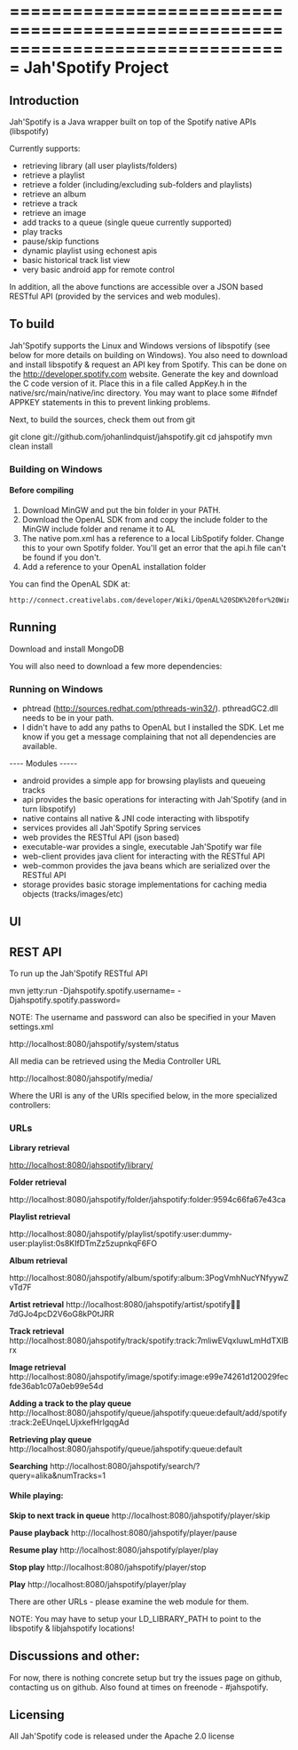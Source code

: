 ===============================================================================
Jah'Spotify Project
===============================================================================

## Introduction

Jah'Spotify is a Java wrapper built on top of the Spotify native APIs (libspotify)

Currently supports:

* retrieving library (all user playlists/folders)
* retrieve a playlist
* retrieve a folder (including/excluding sub-folders and playlists)
* retrieve an album
* retrieve a track
* retrieve an image
* add tracks to a queue (single queue currently supported)
* play tracks
* pause/skip functions
* dynamic playlist using echonest apis
* basic historical track list view
* very basic android app for remote control

In addition, all the above functions are accessible over a JSON based RESTful API (provided by the services and web
modules).

## To build

Jah'Spotify supports the Linux and Windows versions of libspotify (see below for more details on building on Windows).
You also need to download and install libspotify & request an API key from Spotify.  This can be done
on the http://developer.spotify.com website.  Generate the key and download the C code version of it.  Place this
in a file called AppKey.h in the native/src/main/native/inc directory.  You may want to place some #ifndef APPKEY
statements in this to prevent linking problems.

Next, to build the sources, check them out from git

git clone git://github.com/johanlindquist/jahspotify.git
cd jahspotify
mvn clean install

### Building on Windows

#### Before compiling

1. Download MinGW and put the bin folder in your PATH.
2. Download the OpenAL SDK from and copy the include folder to the MinGW include folder and rename it to AL
3. The native pom.xml has a reference to a local LibSpotify folder. Change this to your own Spotify folder. You'll get an error that the api.h file can't be found if you don't.
4. Add a reference to your OpenAL installation folder

You can find the OpenAL SDK at:

    http://connect.creativelabs.com/developer/Wiki/OpenAL%20SDK%20for%20Windows.aspx

## Running

Download and install MongoDB

You will also need to download a few more dependencies:

### Running on Windows

- phtread (http://sources.redhat.com/pthreads-win32/). pthreadGC2.dll needs to be in your path.
- I didn't have to add any paths to OpenAL but I installed the SDK. Let me know if you get a message complaining that not all dependencies are available.

---- Modules -----

* android
  provides a simple app for browsing playlists and queueing tracks
* api
  provides the basic operations for interacting with Jah'Spotify (and in turn libspotify)
* native
  contains all native & JNI code interacting with libspotify
* services
  provides all Jah'Spotify Spring services
* web
  provides the RESTful API (json based)
* executable-war
  provides a single, executable Jah'Spotify war file
* web-client
  provides java client for interacting with the RESTful API
* web-common
  provides the java beans which are serialized over the RESTful API
* storage
  provides basic storage implementations for caching media objects (tracks/images/etc)

## UI

## REST API

To run up the Jah'Spotify RESTful API

mvn jetty:run -Djahspotify.spotify.username=<your username> -Djahspotify.spotify.password=<your password>

NOTE: The username and password can also be specified in your Maven settings.xml

http://localhost:8080/jahspotify/system/status

All media can be retrieved using the Media Controller URL

http://localhost:8080/jahspotify/media/<URI>

Where the URI is any of the URIs specified below, in the more specialized controllers:

### URLs

__Library retrieval__

[http://localhost:8080/jahspotify/library/](http://localhost:8080/jahspotify/library/)

__Folder retrieval__

http://localhost:8080/jahspotify/folder/jahspotify:folder:9594c66fa67e43ca

__Playlist retrieval__

http://localhost:8080/jahspotify/playlist/spotify:user:dummy-user:playlist:0s8KIfDTmZz5zupnkqF6FO

__Album retrieval__

http://localhost:8080/jahspotify/album/spotify:album:3PogVmhNucYNfyywZvTd7F

__Artist retrieval__
http://localhost:8080/jahspotify/artist/spotify:artist:7dGJo4pcD2V6oG8kP0tJRR

__Track retrieval__
http://localhost:8080/jahspotify/track/spotify:track:7mliwEVqxIuwLmHdTXlBrx

__Image retrieval__
http://localhost:8080/jahspotify/image/spotify:image:e99e74261d120029fecfde36ab1c07a0eb99e54d

__Adding a track to the play queue__
http://localhost:8080/jahspotify/queue/jahspotify:queue:default/add/spotify:track:2eEUnqeLUjxkefHrIgqgAd

__Retrieving play queue__
http://localhost:8080/jahspotify/queue/jahspotify:queue:default

__Searching__
http://localhost:8080/jahspotify/search/?query=alika&numTracks=1

#### While playing:

__Skip to next track in queue__
http://localhost:8080/jahspotify/player/skip

__Pause playback__
http://localhost:8080/jahspotify/player/pause

__Resume play__
http://localhost:8080/jahspotify/player/play

__Stop play__
http://localhost:8080/jahspotify/player/stop

__Play__
http://localhost:8080/jahspotify/player/play

There are other URLs - please examine the web module for them.

NOTE: You may have to setup your LD_LIBRARY_PATH to point to the libspotify & libjahspotify locations!

## Discussions and other:

For now, there is nothing concrete setup but try the issues page on github, contacting us on github.  Also found at times
on freenode - #jahspotify.

## Licensing

All Jah'Spotify code is released under the Apache 2.0 license

